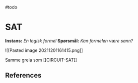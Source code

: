 #todo 

# SAT
**Instans:** *En logisk formel*
**Spørsmål:** *Kan formelen være sann?*

![[Pasted image 20211201161415.png]]

Samme greia som [[CIRCUIT-SAT]]


## References